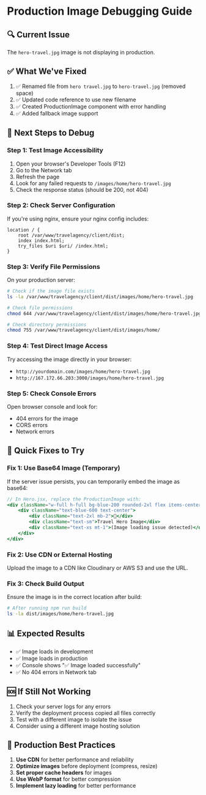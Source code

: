 # Production Image Debugging Guide

## 🔍 **Current Issue**
The `hero-travel.jpg` image is not displaying in production.

## ✅ **What We've Fixed**
1. ✅ Renamed file from `hero travel.jpg` to `hero-travel.jpg` (removed space)
2. ✅ Updated code reference to use new filename
3. ✅ Created ProductionImage component with error handling
4. ✅ Added fallback image support

## 🚀 **Next Steps to Debug**

### **Step 1: Test Image Accessibility**
1. Open your browser's Developer Tools (F12)
2. Go to the Network tab
3. Refresh the page
4. Look for any failed requests to `/images/home/hero-travel.jpg`
5. Check the response status (should be 200, not 404)

### **Step 2: Check Server Configuration**
If you're using nginx, ensure your nginx config includes:
```nginx
location / {
    root /var/www/travelagency/client/dist;
    index index.html;
    try_files $uri $uri/ /index.html;
}
```

### **Step 3: Verify File Permissions**
On your production server:
```bash
# Check if the image file exists
ls -la /var/www/travelagency/client/dist/images/home/hero-travel.jpg

# Check file permissions
chmod 644 /var/www/travelagency/client/dist/images/home/hero-travel.jpg

# Check directory permissions
chmod 755 /var/www/travelagency/client/dist/images/home/
```

### **Step 4: Test Direct Image Access**
Try accessing the image directly in your browser:
- `http://yourdomain.com/images/home/hero-travel.jpg`
- `http://167.172.66.203:3000/images/home/hero-travel.jpg`

### **Step 5: Check Console Errors**
Open browser console and look for:
- 404 errors for the image
- CORS errors
- Network errors

## 🔧 **Quick Fixes to Try**

### **Fix 1: Use Base64 Image (Temporary)**
If the server issue persists, you can temporarily embed the image as base64:

```jsx
// In Hero.jsx, replace the ProductionImage with:
<div className="w-full h-full bg-blue-200 rounded-2xl flex items-center justify-center">
    <div className="text-blue-600 text-center">
        <div className="text-2xl mb-2">🌴</div>
        <div className="text-sm">Travel Hero Image</div>
        <div className="text-xs mt-1">(Image loading issue detected)</div>
    </div>
</div>
```

### **Fix 2: Use CDN or External Hosting**
Upload the image to a CDN like Cloudinary or AWS S3 and use the URL.

### **Fix 3: Check Build Output**
Ensure the image is in the correct location after build:
```bash
# After running npm run build
ls -la dist/images/home/hero-travel.jpg
```

## 📊 **Expected Results**
- ✅ Image loads in development
- ✅ Image loads in production
- ✅ Console shows "✅ Image loaded successfully"
- ✅ No 404 errors in Network tab

## 🆘 **If Still Not Working**
1. Check your server logs for any errors
2. Verify the deployment process copied all files correctly
3. Test with a different image to isolate the issue
4. Consider using a different image hosting solution

## 🎯 **Production Best Practices**
1. **Use CDN** for better performance and reliability
2. **Optimize images** before deployment (compress, resize)
3. **Set proper cache headers** for images
4. **Use WebP format** for better compression
5. **Implement lazy loading** for better performance 